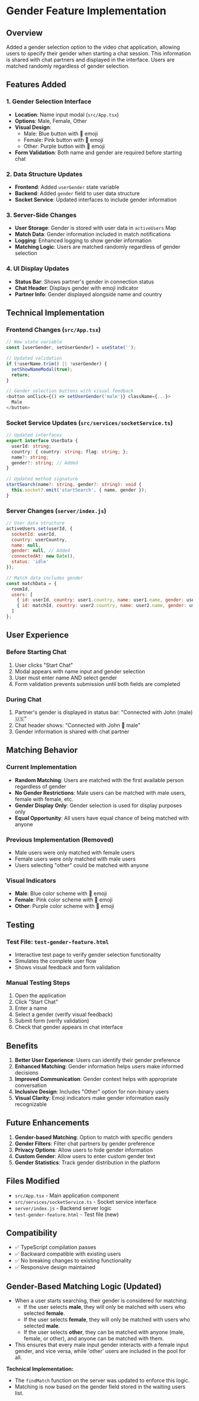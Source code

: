 # Gender Feature Implementation

## Overview
Added a gender selection option to the video chat application, allowing users to specify their gender when starting a chat session. This information is shared with chat partners and displayed in the interface. Users are matched randomly regardless of gender selection.

## Features Added

### 1. Gender Selection Interface
- **Location**: Name input modal (`src/App.tsx`)
- **Options**: Male, Female, Other
- **Visual Design**: 
  - Male: Blue button with 👨 emoji
  - Female: Pink button with 👩 emoji  
  - Other: Purple button with 🧑 emoji
- **Form Validation**: Both name and gender are required before starting chat

### 2. Data Structure Updates
- **Frontend**: Added `userGender` state variable
- **Backend**: Added `gender` field to user data structure
- **Socket Service**: Updated interfaces to include gender information

### 3. Server-Side Changes
- **User Storage**: Gender is stored with user data in `activeUsers` Map
- **Match Data**: Gender information included in match notifications
- **Logging**: Enhanced logging to show gender information
- **Matching Logic**: Users are matched randomly regardless of gender selection

### 4. UI Display Updates
- **Status Bar**: Shows partner's gender in connection status
- **Chat Header**: Displays gender with emoji indicator
- **Partner Info**: Gender displayed alongside name and country

## Technical Implementation

### Frontend Changes (`src/App.tsx`)
```typescript
// New state variable
const [userGender, setUserGender] = useState('');

// Updated validation
if (!userName.trim() || !userGender) {
  setShowNameModal(true);
  return;
}

// Gender selection buttons with visual feedback
<button onClick={() => setUserGender('male')} className={...}>
  Male
</button>
```

### Socket Service Updates (`src/services/socketService.ts`)
```typescript
// Updated interfaces
export interface UserData {
  userId: string;
  country: { country: string; flag: string; };
  name?: string;
  gender?: string; // Added
}

// Updated method signature
startSearch(name?: string, gender?: string): void {
  this.socket?.emit('startSearch', { name, gender });
}
```

### Server Changes (`server/index.js`)
```javascript
// User data structure
activeUsers.set(userId, {
  socketId: userId,
  country: userCountry,
  name: null,
  gender: null, // Added
  connectedAt: new Date(),
  status: 'idle'
});

// Match data includes gender
const matchData = {
  roomId,
  users: [
    { id: userId, country: user1.country, name: user1.name, gender: user1.gender },
    { id: matchId, country: user2.country, name: user2.name, gender: user2.gender }
  ]
};
```

## User Experience

### Before Starting Chat
1. User clicks "Start Chat"
2. Modal appears with name input and gender selection
3. User must enter name AND select gender
4. Form validation prevents submission until both fields are completed

### During Chat
1. Partner's gender is displayed in status bar: "Connected with John (male) 🇺🇸"
2. Chat header shows: "Connected with John 👨 male"
3. Gender information is shared with chat partner

## Matching Behavior

### Current Implementation
- **Random Matching**: Users are matched with the first available person regardless of gender
- **No Gender Restrictions**: Male users can be matched with male users, female with female, etc.
- **Gender Display Only**: Gender selection is used for display purposes only
- **Equal Opportunity**: All users have equal chance of being matched with anyone

### Previous Implementation (Removed)
- Male users were only matched with female users
- Female users were only matched with male users
- Users selecting "other" could be matched with anyone

### Visual Indicators
- **Male**: Blue color scheme with 👨 emoji
- **Female**: Pink color scheme with 👩 emoji  
- **Other**: Purple color scheme with 🧑 emoji

## Testing

### Test File: `test-gender-feature.html`
- Interactive test page to verify gender selection functionality
- Simulates the complete user flow
- Shows visual feedback and form validation

### Manual Testing Steps
1. Open the application
2. Click "Start Chat"
3. Enter a name
4. Select a gender (verify visual feedback)
5. Submit form (verify validation)
6. Check that gender appears in chat interface

## Benefits

1. **Better User Experience**: Users can identify their gender preference
2. **Enhanced Matching**: Gender information helps users make informed decisions
3. **Improved Communication**: Gender context helps with appropriate conversation
4. **Inclusive Design**: Includes "Other" option for non-binary users
5. **Visual Clarity**: Emoji indicators make gender information easily recognizable

## Future Enhancements

1. **Gender-based Matching**: Option to match with specific genders
2. **Gender Filters**: Filter chat partners by gender preference
3. **Privacy Options**: Allow users to hide gender information
4. **Custom Gender**: Allow users to enter custom gender text
5. **Gender Statistics**: Track gender distribution in the platform

## Files Modified

- `src/App.tsx` - Main application component
- `src/services/socketService.ts` - Socket service interface
- `server/index.js` - Backend server logic
- `test-gender-feature.html` - Test file (new)

## Compatibility

- ✅ TypeScript compilation passes
- ✅ Backward compatible with existing users
- ✅ No breaking changes to existing functionality
- ✅ Responsive design maintained

## Gender-Based Matching Logic (Updated)

- When a user starts searching, their gender is considered for matching:
  - If the user selects **male**, they will only be matched with users who selected **female**.
  - If the user selects **female**, they will only be matched with users who selected **male**.
  - If the user selects **other**, they can be matched with anyone (male, female, or other), and anyone can be matched with them.
- This ensures that every male input gender interacts with a female input gender, and vice versa, while 'other' users are included in the pool for all.

**Technical Implementation:**
- The `findMatch` function on the server was updated to enforce this logic.
- Matching is now based on the gender field stored in the waiting users list.
